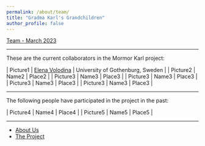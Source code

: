 ```yaml
---
permalink: /about/team/
title: "Gradma Karl's Grandchildren"
author_profile: false
---
```



[Team - March 2023](/assets/images/IMG_7235.jpeg)

------

These are the current collaborators in the Mormor Karl project:

| Picture1 | [Elena Volodina](https://spraakbanken.gu.se/en/about/staff/elena) | University of Gothenburg, Sweden |
| Picture2 | Name2 | Place2 |
| Picture3 | Name3 | Place3 |
| Picture3 | Name3 | Place3 |
| Picture3 | Name3 | Place3 |
| Picture3 | Name3 | Place3 |

------

The following people have participated in the project in the past:

| Picture4 | Name4 | Place4 |
| Picture5 | Name5 | Place5 |

------

* [About Us](../)
* [The Project](../project)
